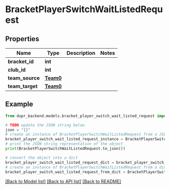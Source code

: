 # BracketPlayerSwitchWaitListedRequest


## Properties

Name | Type | Description | Notes
------------ | ------------- | ------------- | -------------
**bracket_id** | **int** |  | 
**club_id** | **int** |  | 
**team_source** | [**Team0**](Team0.md) |  | 
**team_target** | [**Team0**](Team0.md) |  | 

## Example

```python
from dupr_backend.models.bracket_player_switch_wait_listed_request import BracketPlayerSwitchWaitListedRequest

# TODO update the JSON string below
json = "{}"
# create an instance of BracketPlayerSwitchWaitListedRequest from a JSON string
bracket_player_switch_wait_listed_request_instance = BracketPlayerSwitchWaitListedRequest.from_json(json)
# print the JSON string representation of the object
print(BracketPlayerSwitchWaitListedRequest.to_json())

# convert the object into a dict
bracket_player_switch_wait_listed_request_dict = bracket_player_switch_wait_listed_request_instance.to_dict()
# create an instance of BracketPlayerSwitchWaitListedRequest from a dict
bracket_player_switch_wait_listed_request_from_dict = BracketPlayerSwitchWaitListedRequest.from_dict(bracket_player_switch_wait_listed_request_dict)
```
[[Back to Model list]](../README.md#documentation-for-models) [[Back to API list]](../README.md#documentation-for-api-endpoints) [[Back to README]](../README.md)


